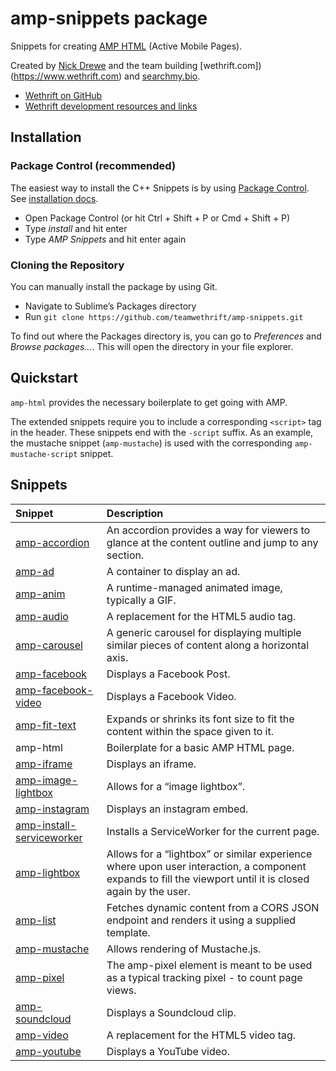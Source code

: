 # amp-snippets package

Snippets for creating [AMP HTML](https://www.ampproject.org/) (Active Mobile Pages).

Created by [Nick Drewe](https://www.twitter.com/nickdrewe) and the team building [wethrift.com])(https://www.wethrift.com) and [searchmy.bio](https://www.searchby.bio).

- [Wethrift on GitHub](https://github.com/teamwethrift)
- [Wethrift development resources and links](https://wethrift.github.io/)

## Installation

### Package Control (recommended)

The easiest way to install the C++ Snippets is by using [Package Control](https://packagecontrol.io/). See [installation docs](https://packagecontrol.io/installation).

- Open Package Control (or hit Ctrl + Shift + P or Cmd + Shift + P)
- Type _install_ and hit enter
- Type _AMP Snippets_ and hit enter again

### Cloning the Repository

You can manually install the package by using Git.

- Navigate to Sublime’s Packages directory
- Run `git clone https://github.com/teamwethrift/amp-snippets.git`

To find out where the Packages directory is, you can go to _Preferences_ and _Browse packages…_. This will open the directory in your file explorer.

## Quickstart

`amp-html` provides the necessary boilerplate to get going with AMP.

The extended snippets require you to include a corresponding `<script>` tag in the header. These snippets end with the `-script` suffix. As an example, the mustache snippet (`amp-mustache`) is used with the corresponding `amp-mustache-script` snippet.

## Snippets
| Snippet        | Description    |
| :------------- | :------------- |
| [amp-accordion](https://www.ampproject.org/docs/reference/extended/amp-accordion.html) | An accordion provides a way for viewers to glance at the content outline and jump to any section. |
| [amp-ad](https://www.ampproject.org/docs/reference/amp-ad.html) | A container to display an ad. |
| [amp-anim](https://www.ampproject.org/docs/reference/extended/amp-anim.html) | A runtime-managed animated image, typically a GIF. |
| [amp-audio](https://www.ampproject.org/docs/reference/extended/amp-audio.html) | A replacement for the HTML5 audio tag. |
| [amp-carousel](https://www.ampproject.org/docs/reference/extended/amp-carousel.html) | A generic carousel for displaying multiple similar pieces of content along a horizontal axis. |
| [amp-facebook](https://www.ampproject.org/docs/reference/extended/amp-facebook.html) | Displays a Facebook Post. |
| [amp-facebook-video](https://www.ampproject.org/docs/reference/extended/amp-facebook.html) | Displays a Facebook Video. |
| [amp-fit-text](https://www.ampproject.org/docs/reference/extended/amp-fit-text.html) | Expands or shrinks its font size to fit the content within the space given to it. |
| amp-html | Boilerplate for a basic AMP HTML page. |
| [amp-iframe](https://www.ampproject.org/docs/reference/extended/amp-iframe.html) | Displays an iframe. |
| [amp-image-lightbox](https://www.ampproject.org/docs/reference/extended/amp-image-lightbox.html) | Allows for a “image lightbox”. |
| [amp-instagram](https://www.ampproject.org/docs/reference/extended/amp-instagram.html) | Displays an instagram embed. |
| [amp-install-serviceworker](https://www.ampproject.org/docs/reference/extended/amp-install-serviceworker.html) | Installs a ServiceWorker for the current page. |
| [amp-lightbox](https://www.ampproject.org/docs/reference/extended/amp-lightbox.html) | Allows for a “lightbox” or similar experience where upon user interaction, a component expands to fill the viewport until it is closed again by the user. |
| [amp-list](https://www.ampproject.org/docs/reference/extended/amp-list.html) | Fetches dynamic content from a CORS JSON endpoint and renders it using a supplied template. |
| [amp-mustache](https://www.ampproject.org/docs/reference/extended/amp-mustache.html) | Allows rendering of Mustache.js. |
| [amp-pixel](https://www.ampproject.org/docs/reference/amp-pixel.html) | The amp-pixel element is meant to be used as a typical tracking pixel - to count page views. |
| [amp-soundcloud](https://www.ampproject.org/docs/reference/extended/amp-soundcloud.html) | Displays a Soundcloud clip. |
| [amp-video](https://www.ampproject.org/docs/reference/amp-video.html) | A replacement for the HTML5 video tag. |
| [amp-youtube](https://www.ampproject.org/docs/reference/extended/amp-youtube.html) | Displays a YouTube video. |
